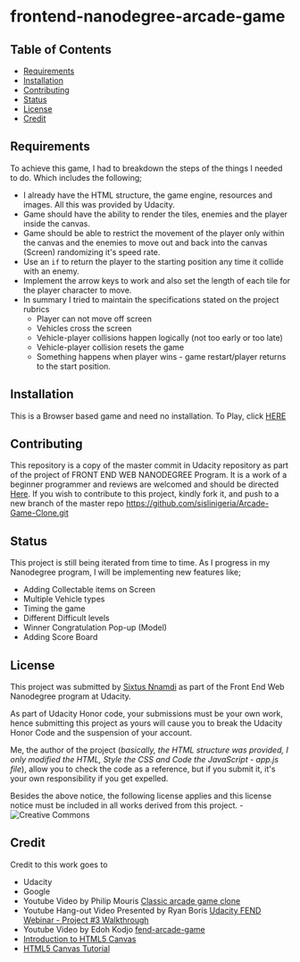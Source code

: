 frontend-nanodegree-arcade-game
===============================

## Table of Contents

* [Requirements](#requirements)
* [Installation](#installation)
* [Contributing](#contributing)
* [Status](#status)
* [License](#license)
* [Credit](#credit)

## Requirements

To achieve this game, I had to breakdown the steps of the things I needed to do. Which includes the following;
* I already have the HTML structure, the game engine, resources and images. All this was provided by Udacity.
* Game should have the ability to render the tiles, enemies and the player inside the canvas.
* Game should be able to restrict the movement of the player only within the canvas and the enemies to move out and back into the canvas (Screen) randomizing it's speed rate.
* Use an `if` to return the player to the starting position any time it collide with an enemy.
* Implement the arrow keys to work and also set the length of each tile for the player character to move.
* In summary I tried to maintain the specifications stated on the project rubrics
    * Player can not move off screen
    * Vehicles cross the screen
    * Vehicle-player collisions happen logically (not too early or too late)
    * Vehicle-player collision resets the game
    * Something happens when player wins - game restart/player returns to the start position.

## Installation

This is a Browser based game and need no installation. 
To Play, click [HERE](https://sislinigeria.github.io/Arcade-Game-Clone/)

## Contributing

This repository is a copy of the master commit in Udacity repository as part of the project of FRONT END WEB NANODEGREE Program. It is a work of a beginner programmer and reviews are welcomed and should be directed [Here](mailto:sixtus.nnamdi@gmail.com). 
If you wish to contribute to this project, kindly fork it, and push to a new branch of the master repo https://github.com/sislinigeria/Arcade-Game-Clone.git

## Status

This project is still being iterated from time to time. As I progress in my Nanodegree program, I will be implementing new features like;
* Adding Collectable items on Screen
* Multiple Vehicle types
* Timing the game
* Different Difficult levels
* Winner Congratulation Pop-up (Model)
* Adding Score Board

## License

This project was submitted by [Sixtus Nnamdi](www.linkedin.com/in/sixtus-nnamdi) as part of the Front End Web Nanodegree program at Udacity.

As part of Udacity Honor code, your submissions must be your own work, hence submitting this project as yours will cause you to break the Udacity Honor Code and the suspension of your account.

Me, the author of the project (*basically, the HTML structure was provided, I only modified the HTML, Style the CSS and Code the JavaScript - app.js file*), allow you to check the code as a reference, but if you submit it, it's your own responsibility if you get expelled.

Besides the above notice, the following license applies and this license notice must be included in all works derived from this project. - ![Creative Commons](https://openaid.se/wp-content/uploads/2015/03/pdm-cc0-.png)

##  Credit

Credit to this work goes to
* Udacity
* Google
* Youtube Video by Philip Mouris [Classic arcade game clone ](https://youtu.be/1YHkmEBznac)
* Youtube Hang-out Video Presented by Ryan Boris [Udacity FEND Webinar - Project #3 Walkthrough](https://youtu.be/JcQYGbg0IkQ)
* Youtube Video by Edoh Kodjo [fend-arcade-game](https://youtu.be/mgFWZGpj3IE)
* [Introduction to HTML5 Canvas](https://medium.com/@AmyScript/introduction-to-html5-canvas-8c1bad20e855)
* [HTML5 Canvas Tutorial](https://www.sitepoint.com/html5-canvas-tutorial-introduction/)
